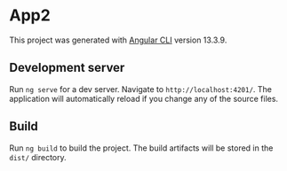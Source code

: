 # App2

This project was generated with [Angular CLI](https://github.com/angular/angular-cli) version 13.3.9.

## Development server

Run `ng serve` for a dev server. Navigate to `http://localhost:4201/`. The application will automatically reload if you change any of the source files.
## Build

Run `ng build` to build the project. The build artifacts will be stored in the `dist/` directory.